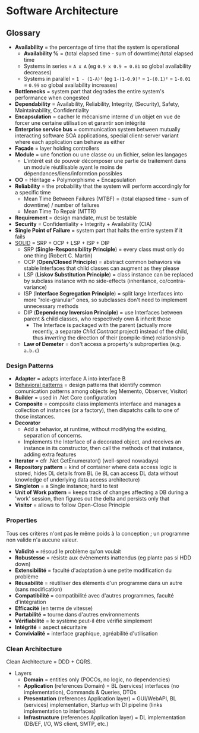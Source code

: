# Software Architecture

## Glossary

* **Availability** = the percentage of time that the system is operational
  * **Availability %** = (total elapsed time - sum of downtime)/total elapsed time
  * Systems in series = `A x A` (eg `0.9 x 0.9 = 0.81` so global availability decreases)
  * Systems in parallel = `1 - (1-A)²` (eg `1-(1-0.9)²` = `1-(0.1)²` = `1-0.01` = `0.99` so global availability increases)
* **Bottlenecks** = system part that degrades the entire system's performance when congested
* **Dependability** = Availability, Reliability, Integrity, (Security), Safety, Maintainability, Confidentiality
* **Encapsulation** = cacher le mécanisme interne d'un objet en vue de forcer une certaine utilisation et garantir son intégrité
* **Enterprise service bus** = communication system between mutually interacting software SOA applications, special client-server variant where each application can behave as either
* **Façade** = layer holding controllers
* **Module** = une fonction ou une classe ou un fichier, selon les langages
  * L'intérêt est de pouvoir décomposer une partie de traitement dans un module réutilisable ayant le moins de dépendances/liens/informtion possibles
* **OO** = Héritage + Polymorphisme + Encapsulation
* **Reliability** = the probability that the system will perform accordingly for a specific time
  * Mean Time Between Failures (MTBF) = (total elapsed time - sum of downtime) / number of failures
  * Mean Time To Repair (MTTR)
* **Requirement** = design mandate, must be testable
* **Security** = Confidentiality + Integrity + Availability (CIA)
* **Single Point of Failure** = system part that halts the entire system if it fails
* [SOLID](https://en.wikipedia.org/wiki/SOLID) = SRP + OCP + LSP + ISP + DIP
  * SRP (**Single-Responsibility Principle**) = every class must only do one thing (Robert C. Martin)
  * OCP (**Open/Closed Principle**) = abstract common behaviors via stable Interfaces that child classes can augment as they please
  * LSP (**Liskov Substitution Principle**) = class instance can be replaced by subclass instance with no side-effects (inheritance, co/contra-variance)
  * ISP (**Interface Segregation Principle**) = split large Interfaces into more "role-granular" ones, so subclasses don't need to implement unnecessary methods
  * DIP (**Dependency Inversion Principle**) = use Interfaces between parent & child classes, who respectively own & inherit those
    * The Interface is packaged with the parent (actually more recently, a separate _Child.Contract_ project) instead of the child, thus _inverting_ the direction of their (compile-time) relationship
  * **Law of Demeter** = don't access a property's subproperties (e.g. `a.b.c`)

### Design Patterns

* **Adapter** = adapts interface A into interface B
* [Behavioral patterns](https://en.wikipedia.org/wiki/Behavioral_pattern) = design patterns that identify common comunication patterns among objects (eg Memento, Observer, Visitor)
* **Builder** = used in .Net Core configuration
* **Composite** = composite class implements interface and manages a collection of instances (or a factory), then dispatchs calls to one of those instances.
* **Decorator**
  * Add a behavior, at runtime, without modifying the existing, separation of concerns.
  * Implements the Interface of a decorated object, and receives an instance in its constructor, then call the methods of that instance, adding extra features
* **Iterator** = cfr .Net GetEnumerator() (well-spred nowadays)
* **Repository pattern** = kind of container where data access logic is stored, hides DL details from BL (ie BL can access DL data without knowledge of underlying data access architecture)
* **Singleton** = a Single instance; hard to test
* **Unit of Work pattern** = keeps track of changes affecting a DB during a 'work' session, then figures out the delta and persists only that
* **Visitor** = allows to follow Open-Close Principle

### Properties

Tous ces critères n'ont pas le même poids à la conception ; un programme non valide n'a aucune valeur.

* **Validité** = résoud le problème qu'on voulait
* **Robustesse** = résiste aux évènements inattendus (eg plante pas si HDD down)
* **Extensibilité** = faculté d'adaptation à une petite modification du problème
* **Réusabilité** = réutiliser des éléments d'un programme dans un autre (sans modification)
* **Compatibilité** = compatibilité avec d'autres programmes, faculté d'intégration
* **Efficacité** (en terme de vitesse)
* **Portabilité** = tourne dans d'autres environnements
* **Vérifiabilité** = le système peut-il être vérifié simplement
* **Intégrité** = aspect sécuritaire
* **Convivialité** = interface graphique, agréabilité d'utilisation

### Clean Architecture

Clean Architecture = DDD + CQRS.

* Layers
  * **Domain** = entities only (POCOs, no logic, no dependencies)
  * **Application** (references Domain) = BL (services) interfaces (no implementation), Commands & Queries, DTOs
  * **Presentation** (references Application layer) = GUI/WebAPI, BL (services) implementation, Startup with DI pipeline (links implementation to interfaces)
  * **Infrastructure** (references Application layer) = DL implementation (DB/EF, I/O, WS client, SMTP, etc.)
